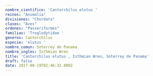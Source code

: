 ```yaml
---
nombre_cientifico: 'Cantorchilus elutus '
reinos: "Animalia"
divisiones: "Chordata"
clases: "Aves"
ordenes: "Passeriformes"
familias: 'Troglodytidae '
generos: Cantorchilus
especie: 'elutus '
nombre_comun: Soterrey de Panama
nombre_ingles: Isthmian Wren
title: 'Cantorchilus elutus , Isthmian Wren, Soterrey de Panama'
draft: false
date: 2017-08-19T02:46:32.000Z
---
```


